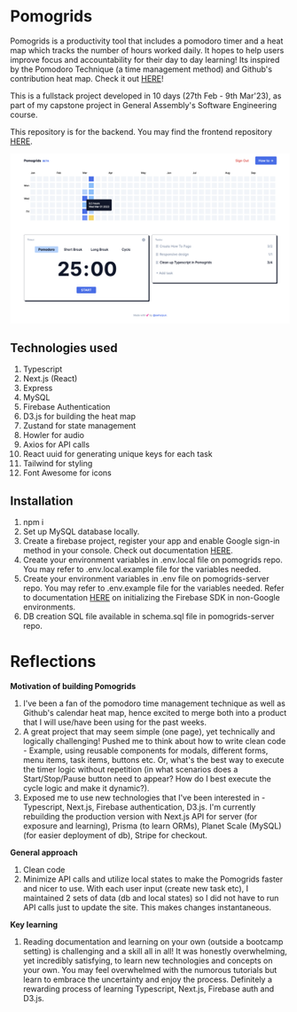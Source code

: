 # Pomogrids

Pomogrids is a productivity tool that includes a pomodoro timer and a heat map which tracks the number of hours worked daily. It hopes to help users improve focus and accountability for their day to day learning! Its inspired by the Pomodoro Technique (a time management method) and Github's contribution heat map. Check it out [HERE](https://www.pomogrids.com)!

This is a fullstack project developed in 10 days (27th Feb - 9th Mar'23), as part of my capstone project in General Assembly's Software Engineering course.

This repository is for the backend. You may find the frontend repository [HERE](https://github.com/awhuiyun/pomogrids).

<kbd>![Home Page screenshot](src/assets/pomogrids_homepage.png) </kbd>

## Technologies used

1. Typescript
2. Next.js (React)
3. Express
4. MySQL
5. Firebase Authentication
6. D3.js for building the heat map
7. Zustand for state management
8. Howler for audio
9. Axios for API calls
10. React uuid for generating unique keys for each task
11. Tailwind for styling
12. Font Awesome for icons

## Installation

1. npm i
2. Set up MySQL database locally.
3. Create a firebase project, register your app and enable Google sign-in method in your console. Check out documentation [HERE](https://firebase.google.com/docs/auth/web/google-signin).
4. Create your environment variables in .env.local file on pomogrids repo. You may refer to .env.local.example file for the variables needed.
5. Create your environment variables in .env file on pomogrids-server repo. You may refer to .env.example file for the variables needed. Refer to documentation [HERE](https://firebase.google.com/docs/admin/setup) on initializing the Firebase SDK in non-Google environments.
6. DB creation SQL file available in schema.sql file in pomogrids-server repo.

# Reflections

<strong>Motivation of building Pomogrids</strong>

1. I've been a fan of the pomodoro time management technique as well as Github's calendar heat map, hence excited to merge both into a product that I will use/have been using for the past weeks.
2. A great project that may seem simple (one page), yet technically and logically challenging! Pushed me to think about how to write clean code - Example, using reusable components for modals, different forms, menu items, task items, buttons etc. Or, what's the best way to execute the timer logic without repetition (in what scenarios does a Start/Stop/Pause button need to appear? How do I best execute the cycle logic and make it dynamic?).
3. Exposed me to use new technologies that I've been interested in - Typescript, Next.js, Firebase authentication, D3.js. I'm currently rebuilding the production version with Next.js API for server (for exposure and learning), Prisma (to learn ORMs), Planet Scale (MySQL) (for easier deployment of db), Stripe for checkout.

<strong>General approach</strong>

1. Clean code
2. Minimize API calls and utilize local states to make the Pomogrids faster and nicer to use. With each user input (create new task etc), I maintained 2 sets of data (db and local states) so I did not have to run API calls just to update the site. This makes changes instantaneous.

<strong>Key learning</strong>

1. Reading documentation and learning on your own (outside a bootcamp setting) is challenging and a skill all in all! It was honestly overwhelming, yet incredibly satisfying, to learn new technologies and concepts on your own. You may feel overwhelmed with the numorous tutorials but learn to embrace the uncertainty and enjoy the process. Definitely a rewarding process of learning Typescript, Next.js, Firebase auth and D3.js.
